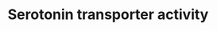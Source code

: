 ---
annotations:
- type: Cell Type Ontology
  value: neuron
- type: Pathway Ontology
  value: serotonin signaling pathway
authors:
- Mkutmon
- Lindarieswijk
- Egonw
- MaintBot
- Eweitz
description: ''
last-edited: 2021-05-21
organisms:
- Bos taurus
redirect_from:
- /index.php/Pathway:WP3138
- /instance/WP3138
schema-jsonld:
- '@context': https://schema.org/
  '@id': https://wikipathways.github.io/pathways/WP3138.html
  '@type': Dataset
  creator:
    '@type': Organization
    name: WikiPathways
  description: ''
  keywords:
  - Citalopram
  - SCAMP2
  - L-Tryptophan
  - TGFB1I1
  - IL1B
  - TPH2
  - Serotonin
  - SLC6A4
  - MAOA
  - STX1A
  - PPP2CB
  - IL1R1
  - INTB3
  - NOS1
  license: CC0
  name: Serotonin transporter activity
seo: CreativeWork
title: Serotonin transporter activity
wpid: WP3138
---